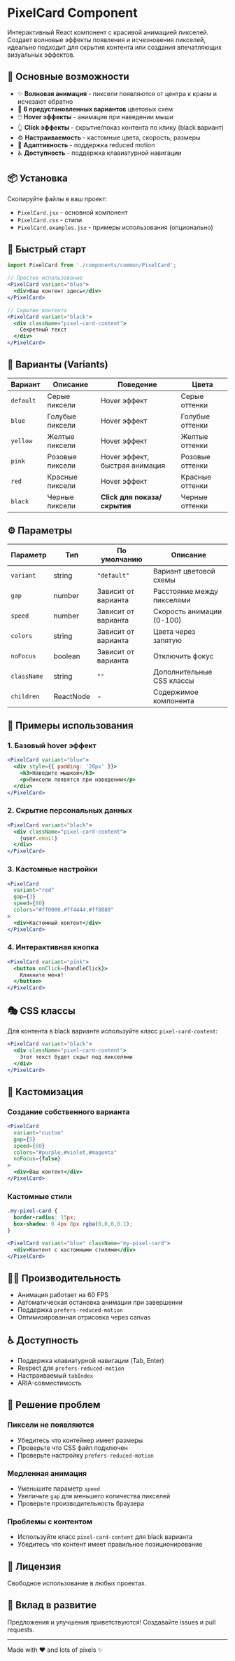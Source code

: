 # PixelCard Component

Интерактивный React компонент с красивой анимацией пикселей. Создает волновые эффекты появления и исчезновения пикселей, идеально подходит для скрытия контента или создания впечатляющих визуальных эффектов.

## 🎯 Основные возможности

- ✨ **Волновая анимация** - пиксели появляются от центра к краям и исчезают обратно
- 🎨 **6 предустановленных вариантов** цветовых схем
- 🖱️ **Hover эффекты** - анимация при наведении мыши
- 👆 **Click эффекты** - скрытие/показ контента по клику (black вариант)
- ⚙️ **Настраиваемость** - кастомные цвета, скорость, размеры
- 📱 **Адаптивность** - поддержка reduced motion
- ♿ **Доступность** - поддержка клавиатурной навигации

## 📦 Установка

Скопируйте файлы в ваш проект:
- `PixelCard.jsx` - основной компонент
- `PixelCard.css` - стили
- `PixelCard.examples.jsx` - примеры использования (опционально)

## 🚀 Быстрый старт

```jsx
import PixelCard from './components/common/PixelCard';

// Простое использование
<PixelCard variant="blue">
  <div>Ваш контент здесь</div>
</PixelCard>

// Скрытие контента
<PixelCard variant="black">
  <div className="pixel-card-content">
    Секретный текст
  </div>
</PixelCard>
```

## 🎨 Варианты (Variants)

| Вариант   | Описание | Поведение | Цвета |
|-----------|----------|-----------|-------|
| `default` | Серые пиксели | Hover эффект | Серые оттенки |
| `blue`    | Голубые пиксели | Hover эффект | Голубые оттенки |
| `yellow`  | Желтые пиксели | Hover эффект | Желтые оттенки |
| `pink`    | Розовые пиксели | Hover эффект, быстрая анимация | Розовые оттенки |
| `red`     | Красные пиксели | Hover эффект | Красные оттенки |
| `black`   | Черные пиксели | **Click для показа/скрытия** | Черные оттенки |

## ⚙️ Параметры

| Параметр | Тип | По умолчанию | Описание |
|----------|-----|--------------|----------|
| `variant` | string | `"default"` | Вариант цветовой схемы |
| `gap` | number | Зависит от варианта | Расстояние между пикселями |
| `speed` | number | Зависит от варианта | Скорость анимации (0-100) |
| `colors` | string | Зависит от варианта | Цвета через запятую |
| `noFocus` | boolean | Зависит от варианта | Отключить фокус |
| `className` | string | `""` | Дополнительные CSS классы |
| `children` | ReactNode | - | Содержимое компонента |

## 📝 Примеры использования

### 1. Базовый hover эффект
```jsx
<PixelCard variant="blue">
  <div style={{ padding: '20px' }}>
    <h3>Наведите мышкой</h3>
    <p>Пиксели появятся при наведении</p>
  </div>
</PixelCard>
```

### 2. Скрытие персональных данных
```jsx
<PixelCard variant="black">
  <div className="pixel-card-content">
    {user.email}
  </div>
</PixelCard>
```

### 3. Кастомные настройки
```jsx
<PixelCard 
  variant="red" 
  gap={3} 
  speed={80} 
  colors="#ff0000,#ff4444,#ff8888"
>
  <div>Кастомный контент</div>
</PixelCard>
```

### 4. Интерактивная кнопка
```jsx
<PixelCard variant="pink">
  <button onClick={handleClick}>
    Кликните меня!
  </button>
</PixelCard>
```

## 🎭 CSS классы

Для контента в black варианте используйте класс `pixel-card-content`:

```jsx
<PixelCard variant="black">
  <div className="pixel-card-content">
    Этот текст будет скрыт под пикселями
  </div>
</PixelCard>
```

## 🔧 Кастомизация

### Создание собственного варианта
```jsx
<PixelCard 
  variant="custom"
  gap={5}
  speed={60}
  colors="#purple,#violet,#magenta"
  noFocus={false}
>
  <div>Ваш контент</div>
</PixelCard>
```

### Кастомные стили
```css
.my-pixel-card {
  border-radius: 15px;
  box-shadow: 0 4px 8px rgba(0,0,0,0.1);
}
```

```jsx
<PixelCard variant="blue" className="my-pixel-card">
  <div>Контент с кастомными стилями</div>
</PixelCard>
```

## 🏃‍♂️ Производительность

- Анимация работает на 60 FPS
- Автоматическая остановка анимации при завершении
- Поддержка `prefers-reduced-motion`
- Оптимизированная отрисовка через canvas

## ♿ Доступность

- Поддержка клавиатурной навигации (Tab, Enter)
- Respect для `prefers-reduced-motion`
- Настраиваемый `tabIndex`
- ARIA-совместимость

## 🐛 Решение проблем

### Пиксели не появляются
- Убедитесь что контейнер имеет размеры
- Проверьте что CSS файл подключен
- Проверьте настройку `prefers-reduced-motion`

### Медленная анимация
- Уменьшите параметр `speed`
- Увеличьте `gap` для меньшего количества пикселей
- Проверьте производительность браузера

### Проблемы с контентом
- Используйте класс `pixel-card-content` для black варианта
- Убедитесь что контент имеет правильное позиционирование

## 📄 Лицензия

Свободное использование в любых проектах.

## 🤝 Вклад в развитие

Предложения и улучшения приветствуются! Создавайте issues и pull requests.

---

Made with ❤️ and lots of pixels ✨ 